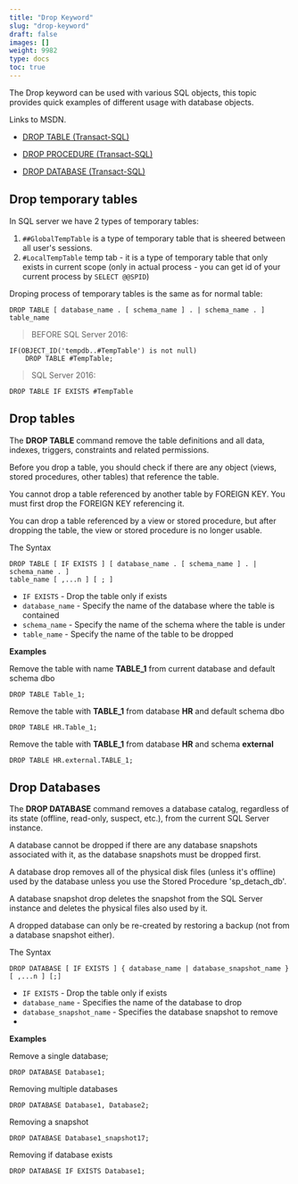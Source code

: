 ```yaml
---
title: "Drop Keyword"
slug: "drop-keyword"
draft: false
images: []
weight: 9982
type: docs
toc: true
---
```


The Drop keyword can be used with various SQL objects, this topic provides quick examples of different usage with database objects.

Links to MSDN.

 - [DROP TABLE (Transact-SQL)][1]
  
 - [DROP PROCEDURE (Transact-SQL)][2]
   
 - [DROP DATABASE (Transact-SQL)][3]

  [1]: https://msdn.microsoft.com/en-us/library/ms173790.aspx
  [2]: https://msdn.microsoft.com/en-us/library/ms174969.aspx
  [3]: https://msdn.microsoft.com/en-us/library/ms178613.aspx

## Drop temporary tables
In SQL server we have 2 types of temporary tables: 
 1. `##GlobalTempTable` is a type of temporary table that is sheered between all user's sessions.
 2. `#LocalTempTable` temp tab - it is a type of temporary table that only exists in current scope (only in actual process - you can get id of your current process by `SELECT @@SPID`)

Droping process of temporary tables is the same as for normal table:

    DROP TABLE [ database_name . [ schema_name ] . | schema_name . ] table_name   


> BEFORE SQL Server 2016:

    IF(OBJECT_ID('tempdb..#TempTable') is not null)
        DROP TABLE #TempTable;


> SQL Server 2016:

    DROP TABLE IF EXISTS #TempTable
    

## Drop tables
The **DROP TABLE** command remove the table definitions and all data, indexes, triggers, constraints and related permissions.
 
Before you drop a table, you should check if there are any object (views, stored procedures, other tables) that reference the table.
 
You cannot drop a table referenced by another table by FOREIGN KEY. You must first drop the FOREIGN KEY referencing it.
 
You can drop a table referenced by a view or stored procedure, but after dropping the table, the view or stored procedure is no longer usable.
 
The Syntax
 
    DROP TABLE [ IF EXISTS ] [ database_name . [ schema_name ] . | schema_name . ]
    table_name [ ,...n ] [ ; ]
 
- `IF EXISTS` - Drop the table only if exists
- `database_name` - Specify the name of the database where the table is contained
- `schema_name` - Specify the name of the schema where the table is under
- `table_name` - Specify the name of the table to be dropped
 
**Examples**
 
Remove the table with name **TABLE_1** from current database and default schema dbo
 
    DROP TABLE Table_1;
 
Remove the table with **TABLE_1** from database **HR** and default schema dbo
 
    DROP TABLE HR.Table_1;
 
Remove the table with **TABLE_1** from database **HR** and schema **external**
 
    DROP TABLE HR.external.TABLE_1;

## Drop Databases

The **DROP DATABASE** command removes a database catalog, regardless of its state (offline, read-only, suspect, etc.), from the current SQL Server instance. 

A database cannot be dropped if there are any database snapshots associated with it, as the database snapshots must be dropped first.

A database drop removes all of the physical disk files (unless it's offline) used by the database unless you use the Stored Procedure 'sp_detach_db'.

A database snapshot drop deletes the snapshot from the SQL Server instance and deletes the physical files also used by it.

A dropped database can only be re-created by restoring a backup (not from a database snapshot either).

The Syntax

    DROP DATABASE [ IF EXISTS ] { database_name | database_snapshot_name } [ ,...n ] [;]  

 - `IF EXISTS` - Drop the table only if exists
 - `database_name` - Specifies the name of the database to drop
 - `database_snapshot_name` - Specifies the database snapshot to remove
 - 

**Examples**

Remove a single database;

    DROP DATABASE Database1;

Removing multiple databases

    DROP DATABASE Database1, Database2;

Removing a snapshot

    DROP DATABASE Database1_snapshot17;

Removing if database exists
    
    DROP DATABASE IF EXISTS Database1;

